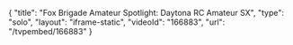 {
    "title": "Fox Brigade Amateur Spotlight: Daytona RC Amateur SX",
    "type": "solo",
    "layout": "iframe-static",
    "videoId": "166883",
    "url": "\/tvpembed\/166883"
}